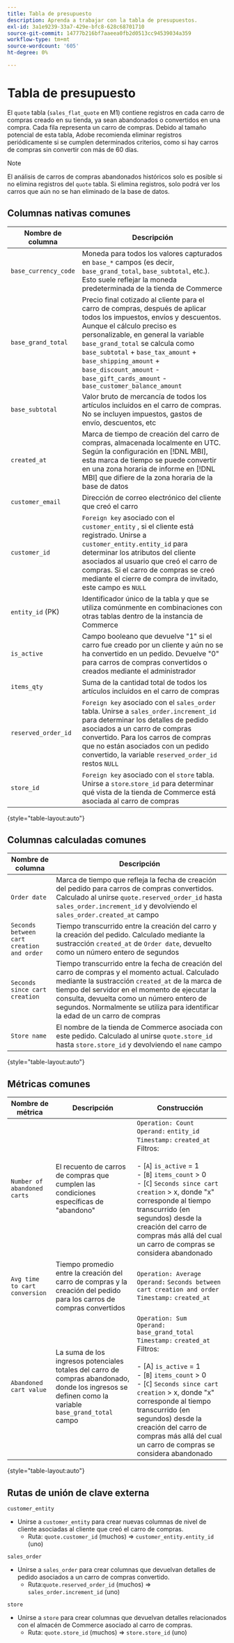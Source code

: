 ```yaml
---
title: Tabla de presupuesto
description: Aprenda a trabajar con la tabla de presupuestos.
exl-id: 3a1e9239-33a7-429e-bfc8-628c68701710
source-git-commit: 14777b216bf7aaeea0fb2d0513cc94539034a359
workflow-type: tm+mt
source-wordcount: '605'
ht-degree: 0%

---
```


# Tabla de presupuesto

El `quote` tabla (`sales_flat_quote` en M1) contiene registros en cada carro de compras creado en su tienda, ya sean abandonados o convertidos en una compra. Cada fila representa un carro de compras. Debido al tamaño potencial de esta tabla, Adobe recomienda eliminar registros periódicamente si se cumplen determinados criterios, como si hay carros de compras sin convertir con más de 60 días.

>[!NOTE]
>
>El análisis de carros de compras abandonados históricos solo es posible si no elimina registros del `quote` tabla. Si elimina registros, solo podrá ver los carros que aún no se han eliminado de la base de datos.

## Columnas nativas comunes

| **Nombre de columna** | **Descripción** |
|---|---|
| `base_currency_code` | Moneda para todos los valores capturados en `base_*` campos (es decir, `base_grand_total`, `base_subtotal`, etc.). Esto suele reflejar la moneda predeterminada de la tienda de Commerce |
| `base_grand_total` | Precio final cotizado al cliente para el carro de compras, después de aplicar todos los impuestos, envíos y descuentos. Aunque el cálculo preciso es personalizable, en general la variable `base_grand_total` se calcula como `base_subtotal` + `base_tax_amount` + `base_shipping_amount` + `base_discount_amount` - `base_gift_cards_amount` - `base_customer_balance_amount` |
| `base_subtotal` | Valor bruto de mercancía de todos los artículos incluidos en el carro de compras. No se incluyen impuestos, gastos de envío, descuentos, etc |
| `created_at` | Marca de tiempo de creación del carro de compras, almacenada localmente en UTC. Según la configuración en [!DNL MBI], esta marca de tiempo se puede convertir en una zona horaria de informe en [!DNL MBI] que difiere de la zona horaria de la base de datos |
| `customer_email` | Dirección de correo electrónico del cliente que creó el carro |
| `customer_id` | `Foreign key` asociado con el `customer_entity` , si el cliente está registrado. Unirse a `customer_entity.entity_id` para determinar los atributos del cliente asociados al usuario que creó el carro de compras. Si el carro de compras se creó mediante el cierre de compra de invitado, este campo es `NULL` |
| `entity_id` (PK) | Identificador único de la tabla y que se utiliza comúnmente en combinaciones con otras tablas dentro de la instancia de Commerce |
| `is_active` | Campo booleano que devuelve &quot;1&quot; si el carro fue creado por un cliente y aún no se ha convertido en un pedido. Devuelve &quot;0&quot; para carros de compras convertidos o creados mediante el administrador |
| `items_qty` | Suma de la cantidad total de todos los artículos incluidos en el carro de compras |
| `reserved_order_id` | `Foreign key` asociado con el `sales_order` tabla. Unirse a `sales_order.increment_id` para determinar los detalles de pedido asociados a un carro de compras convertido. Para los carros de compras que no están asociados con un pedido convertido, la variable `reserved_order_id` restos `NULL` |
| `store_id` | `Foreign key` asociado con el `store` tabla. Unirse a `store`.`store_id` para determinar qué vista de la tienda de Commerce está asociada al carro de compras |

{style="table-layout:auto"}

## Columnas calculadas comunes

| **Nombre de columna** | **Descripción** |
|---|---|
| `Order date` | Marca de tiempo que refleja la fecha de creación del pedido para carros de compras convertidos. Calculado al unirse `quote.reserved_order_id` hasta `sales_order.increment_id` y devolviendo el `sales_order.created_at` campo |
| `Seconds between cart creation and order` | Tiempo transcurrido entre la creación del carro y la creación del pedido. Calculado mediante la sustracción `created_at` de `Order date`, devuelto como un número entero de segundos |
| `Seconds since cart creation` | Tiempo transcurrido entre la fecha de creación del carro de compras y el momento actual. Calculado mediante la sustracción `created_at` de la marca de tiempo del servidor en el momento de ejecutar la consulta, devuelta como un número entero de segundos. Normalmente se utiliza para identificar la edad de un carro de compras |
| `Store name` | El nombre de la tienda de Commerce asociada con este pedido. Calculado al unirse `quote.store_id` hasta `store.store_id` y devolviendo el `name` campo |

{style="table-layout:auto"}

## Métricas comunes

| **Nombre de métrica** | **Descripción** | **Construcción** |
|---|---|---|
| `Number of abandoned carts` | El recuento de carros de compras que cumplen las condiciones específicas de &quot;abandono&quot; | `Operation: Count`<br/>`Operand:` `entity_id`<br/>`Timestamp:` `created_at`<br/>Filtros:<br><br>- \[`A`\] `is_active` = 1<br>- \[`B`\] `items_count` > 0<br>- \[`C`\] `Seconds since cart creation` > x, donde &quot;x&quot; corresponde al tiempo transcurrido (en segundos) desde la creación del carro de compras más allá del cual un carro de compras se considera abandonado |
| `Avg time to cart conversion` | Tiempo promedio entre la creación del carro de compras y la creación del pedido para los carros de compras convertidos | `Operation: Average`<br>`Operand:` `Seconds between cart creation and order`<br>`Timestamp:` `created_at` |
| `Abandoned cart value` | La suma de los ingresos potenciales totales del carro de compras abandonado, donde los ingresos se definen como la variable `base_grand_total` campo | `Operation: Sum`<br>`Operand:` `base_grand_total`<br>`Timestamp:` `created_at`<br>Filtros:<br><br>- \[A\] `is_active` = 1<br>- \[`B`\] `items_count` > 0<br>- \[`C`\] `Seconds since cart creation` > x, donde &quot;x&quot; corresponde al tiempo transcurrido (en segundos) desde la creación del carro de compras más allá del cual un carro de compras se considera abandonado |

{style="table-layout:auto"}

## Rutas de unión de clave externa

`customer_entity`

* Unirse a `customer_entity` para crear nuevas columnas de nivel de cliente asociadas al cliente que creó el carro de compras.
   * Ruta: `quote.customer_id` (muchos) => `customer_entity.entity_id` (uno)

`sales_order`

* Unirse a `sales_order` para crear columnas que devuelvan detalles de pedido asociados a un carro de compras convertido.
   * Ruta:`quote.reserved_order_id` (muchos) => `sales_order.increment_id` (uno)

`store`

* Unirse a `store` para crear columnas que devuelvan detalles relacionados con el almacén de Commerce asociado al carro de compras.
   * Ruta: `quote.store_id` (muchos) => `store.store_id` (uno)
